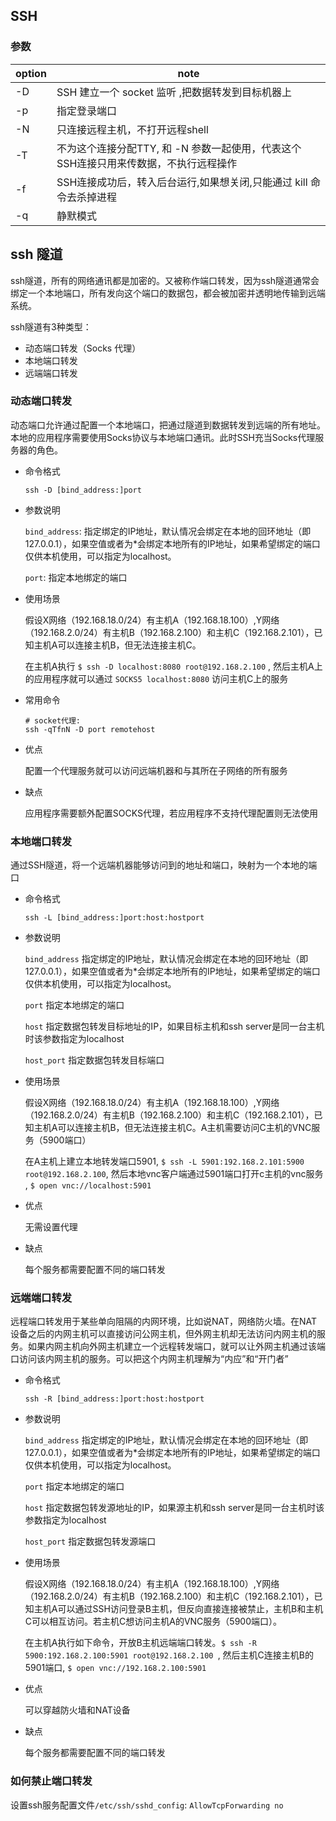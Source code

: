 ## SSH

### 参数

option | note
 --- | -----
 -D | SSH 建立一个 socket 监听 ,把数据转发到目标机器上
-p | 指定登录端口
-N | 只连接远程主机，不打开远程shell
-T | 不为这个连接分配TTY, 和 -N 参数一起使用，代表这个SSH连接只用来传数据，不执行远程操作
-f | SSH连接成功后，转入后台运行,如果想关闭,只能通过 kill 命令去杀掉进程
-q | 静默模式

## ssh 隧道

ssh隧道，所有的网络通讯都是加密的。又被称作端口转发，因为ssh隧道通常会绑定一个本地端口，所有发向这个端口的数据包，都会被加密并透明地传输到远端系统。

ssh隧道有3种类型：

* 动态端口转发（Socks 代理）
* 本地端口转发
* 远端端口转发

### 动态端口转发

动态端口允许通过配置一个本地端口，把通过隧道到数据转发到远端的所有地址。本地的应用程序需要使用Socks协议与本地端口通讯。此时SSH充当Socks代理服务器的角色。

* 命令格式

  `ssh -D [bind_address:]port`

* 参数说明

  `bind_address`: 指定绑定的IP地址，默认情况会绑定在本地的回环地址（即127.0.0.1），如果空值或者为*会绑定本地所有的IP地址，如果希望绑定的端口仅供本机使用，可以指定为localhost。

  `port`: 指定本地绑定的端口

* 使用场景

  假设X网络（192.168.18.0/24）有主机A（192.168.18.100）,Y网络（192.168.2.0/24）有主机B（192.168.2.100）和主机C（192.168.2.101），已知主机A可以连接主机B，但无法连接主机C。

  在主机A执行 `$ ssh -D localhost:8080 root@192.168.2.100` , 然后主机A上的应用程序就可以通过 `SOCKS5 localhost:8080` 访问主机C上的服务

* 常用命令

  ```
  # socket代理:
  ssh -qTfnN -D port remotehost
  ```

* 优点

  配置一个代理服务就可以访问远端机器和与其所在子网络的所有服务

* 缺点

  应用程序需要额外配置SOCKS代理，若应用程序不支持代理配置则无法使用

### 本地端口转发

通过SSH隧道，将一个远端机器能够访问到的地址和端口，映射为一个本地的端口

* 命令格式

  `ssh -L [bind_address:]port:host:hostport`

* 参数说明

  `bind_address` 指定绑定的IP地址，默认情况会绑定在本地的回环地址（即127.0.0.1），如果空值或者为*会绑定本地所有的IP地址，如果希望绑定的端口仅供本机使用，可以指定为localhost。

  `port` 指定本地绑定的端口

  `host` 指定数据包转发目标地址的IP，如果目标主机和ssh server是同一台主机时该参数指定为localhost

  `host_port` 指定数据包转发目标端口

* 使用场景

  假设X网络（192.168.18.0/24）有主机A（192.168.18.100）,Y网络（192.168.2.0/24）有主机B（192.168.2.100）和主机C（192.168.2.101），已知主机A可以连接主机B，但无法连接主机C。A主机需要访问C主机的VNC服务（5900端口）

  在A主机上建立本地转发端口5901, `$ ssh -L 5901:192.168.2.101:5900 root@192.168.2.100`, 然后本地vnc客户端通过5901端口打开c主机的vnc服务 , `$ open vnc://localhost:5901`

* 优点

  无需设置代理

* 缺点

  每个服务都需要配置不同的端口转发

### 远端端口转发

远程端口转发用于某些单向阻隔的内网环境，比如说NAT，网络防火墙。在NAT设备之后的内网主机可以直接访问公网主机，但外网主机却无法访问内网主机的服务。如果内网主机向外网主机建立一个远程转发端口，就可以让外网主机通过该端口访问该内网主机的服务。可以把这个内网主机理解为“内应”和“开门者”

* 命令格式

  `ssh -R [bind_address:]port:host:hostport`

* 参数说明

  `bind_address` 指定绑定的IP地址，默认情况会绑定在本地的回环地址（即127.0.0.1），如果空值或者为*会绑定本地所有的IP地址，如果希望绑定的端口仅供本机使用，可以指定为localhost。

  `port` 指定本地绑定的端口

  `host` 指定数据包转发源地址的IP，如果源主机和ssh server是同一台主机时该参数指定为localhost

  `host_port` 指定数据包转发源端口

* 使用场景

  假设X网络（192.168.18.0/24）有主机A（192.168.18.100）,Y网络（192.168.2.0/24）有主机B（192.168.2.100）和主机C（192.168.2.101），已知主机A可以通过SSH访问登录B主机，但反向直接连接被禁止，主机B和主机C可以相互访问。若主机C想访问主机A的VNC服务（5900端口）。

  在主机A执行如下命令，开放B主机远端端口转发。`$ ssh -R 5900:192.168.2.100:5901 root@192.168.2.100
  `, 然后主机C连接主机B的5901端口, `$ open vnc://192.168.2.100:5901`

* 优点

  可以穿越防火墙和NAT设备

* 缺点

  每个服务都需要配置不同的端口转发

### 如何禁止端口转发

设置ssh服务配置文件`/etc/ssh/sshd_config`: `AllowTcpForwarding no`
